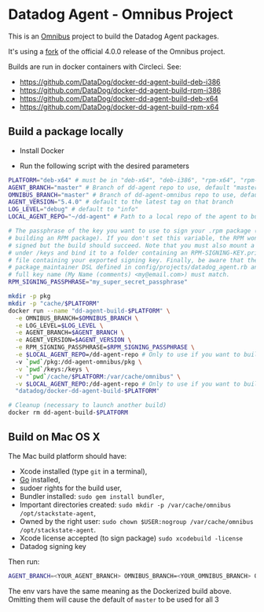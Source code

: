 Datadog Agent - Omnibus Project
================

This is an [Omnibus](https://github.com/opscode/omnibus) project to build the Datadog Agent packages.

It's using a [fork](https://github.com/chef/omnibus/compare/v4.0.0...DataDog:datadog-4.0.0) of the official 4.0.0 release of the Omnibus project.

Builds are run in docker containers with Circleci.
See:
* https://github.com/DataDog/docker-dd-agent-build-deb-i386
* https://github.com/DataDog/docker-dd-agent-build-rpm-i386
* https://github.com/DataDog/docker-dd-agent-build-deb-x64
* https://github.com/DataDog/docker-dd-agent-build-rpm-x64


## Build a package locally

* Install Docker

* Run the following script with the desired parameters

```bash
PLATFORM="deb-x64" # must be in "deb-x64", "deb-i386", "rpm-x64", "rpm-i386"
AGENT_BRANCH="master" # Branch of dd-agent repo to use, default "master"
OMNIBUS_BRANCH="master" # Branch of dd-agent-omnibus repo to use, default "master"
AGENT_VERSION="5.4.0" # default to the latest tag on that branch
LOG_LEVEL="debug" # default to "info"
LOCAL_AGENT_REPO="~/dd-agent" # Path to a local repo of the agent to build from. Defaut is not set and the build will be done against the github repo

# The passphrase of the key you want to use to sign your .rpm package (if
# building an RPM package). If you don't set this variable, the RPM won't be
# signed but the build should succeed. Note that you must also mount a volume
# under /keys and bind it to a folder containing an RPM-SIGNING-KEY.private
# file containing your exported signing key. Finally, be aware that the
# package_maintainer DSL defined in config/projects/datadog_agent.rb and the
# full key name (My Name (comments) <my@email.com>) must match.
RPM_SIGNING_PASSPHRASE="my_super_secret_passphrase"

mkdir -p pkg
mkdir -p "cache/$PLATFORM"
docker run --name "dd-agent-build-$PLATFORM" \
  -e OMNIBUS_BRANCH=$OMNIBUS_BRANCH \
  -e LOG_LEVEL=$LOG_LEVEL \
  -e AGENT_BRANCH=$AGENT_BRANCH \
  -e AGENT_VERSION=$AGENT_VERSION \
  -e RPM_SIGNING_PASSPHRASE=$RPM_SIGNING_PASSPHRASE \
  -e $LOCAL_AGENT_REPO=/dd-agent-repo # Only to use if you want to build from a local repo \
  -v `pwd`/pkg:/dd-agent-omnibus/pkg \
  -v `pwd`/keys:/keys \
  -v "`pwd`/cache/$PLATFORM:/var/cache/omnibus" \
  -v $LOCAL_AGENT_REPO:/dd-agent-repo # Only to use if you want to build from a local repo \
  "datadog/docker-dd-agent-build-$PLATFORM"

# Cleanup (necessary to launch another build)
docker rm dd-agent-build-$PLATFORM
```

## Build on Mac OS X

The Mac build platform should have:

* Xcode installed (type `git` in a terminal),
* [Go](http://golang.org/dl/) installed,
* sudoer rights for the build user,
* Bundler installed: `sudo gem install bundler`,
* Important directories created: `sudo mkdir -p /var/cache/omnibus /opt/stackstate-agent`,
* Owned by the right user: `sudo chown $USER:nogroup /var/cache/omnibus /opt/stackstate-agent`.
* Xcode license accepted (to sign package) `sudo xcodebuild -license`
* Datadog signing key

Then run:
```bash
AGENT_BRANCH=<YOUR_AGENT_BRANCH> OMNIBUS_BRANCH=<YOUR_OMNIBUS_BRANCH> OMNIBUS_SOFTWARE_BRANCH=<YOUR_OMNIBUS_SOFTWARE_BRANCH> sh omnibus_build.sh
```
The env vars have the same meaning as the Dockerized build above. Omitting them will cause the default of `master` to be used for all 3
